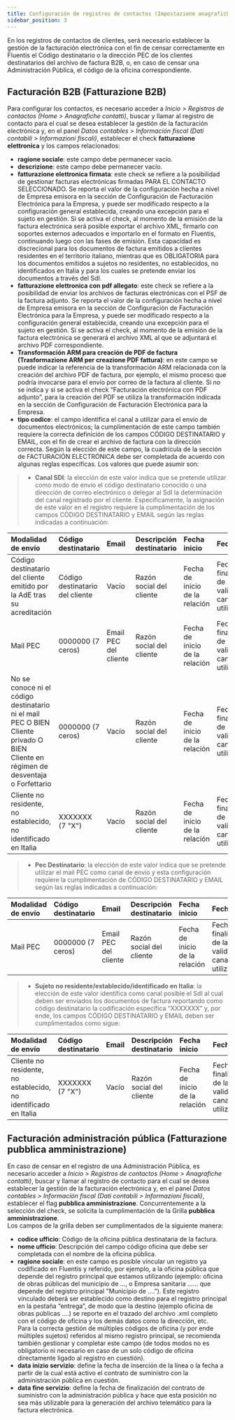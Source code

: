 ```yaml
---
title: Configuración de registros de contactos (Impostazione anagrafiche contatti)
sidebar_position: 3
---
```


En los registros de contactos de clientes, será necesario establecer la gestión de la facturación electrónica con el fin de censar correctamente en Fluentis el Código destinatario o la dirección PEC de los clientes destinatarios del archivo de factura B2B, o, en caso de censar una Administración Pública, el código de la oficina correspondiente.

## Facturación B2B (Fatturazione B2B)

Para configurar los contactos, es necesario acceder a *Inicio > Registros de contactos (Home > Anagrafiche contatti)*, buscar y llamar al registro de contacto para el cual se desea establecer la gestión de la facturación electrónica y, en el panel *Datos contables > Información fiscal (Dati contabili > Informazioni fiscali)*, establecer el check **fatturazione elettronica** y los campos relacionados:  
- **ragione sociale**: este campo debe permanecer vacío.  
- **descrizione**: este campo debe permanecer vacío.  
- **fatturazione elettronica firmata**: este check se refiere a la posibilidad de gestionar facturas electrónicas firmadas PARA EL CONTACTO SELECCIONADO. Se reporta el valor de la configuración hecha a nivel de Empresa emisora en la sección de Configuración de Facturación Electrónica para la Empresa, y puede ser modificado respecto a la configuración general establecida, creando una excepción para el sujeto en gestión. Si se activa el check, al momento de la emisión de la factura electrónica será posible exportar el archivo XML, firmarlo con soportes externos adecuados e importarlo en el formato en Fluentis, continuando luego con las fases de emisión. Esta capacidad es discrecional para los documentos de factura emitidos a clientes residentes en el territorio italiano, mientras que es OBLIGATORIA para los documentos emitidos a sujetos no residentes, no establecidos, no identificados en Italia y para los cuales se pretende enviar los documentos a través del SdI.  
- **fatturazione elettronica con pdf allegato**: este check se refiere a la posibilidad de enviar los archivos de facturas electrónicas con el PSF de la factura adjunto. Se reporta el valor de la configuración hecha a nivel de Empresa emisora en la sección de Configuración de Facturación Electrónica para la Empresa, y puede ser modificado respecto a la configuración general establecida, creando una excepción para el sujeto en gestión. Si se activa el check, al momento de la emisión de la factura electrónica se generará el archivo XML al que se adjuntará el archivo PDF correspondiente.  
- **Transformación ARM para creación de PDF de factura (Trasformazione ARM per creazione PDF fattura)**: en este campo se puede indicar la referencia de la transformación ARM relacionada con la creación del archivo PDF de factura, por ejemplo, el mismo proceso que podría invocarse para el envío por correo de la factura al cliente. Si no se indica y si se activa el check “Facturación electrónica con PDF adjunto”, para la creación del PDF se utiliza la transformación indicada en la sección de Configuración de Facturación Electrónica para la Empresa.  
- **tipo codice**: el campo identifica el canal a utilizar para el envío de documentos electrónicos; la cumplimentación de este campo también requiere la correcta definición de los campos CÓDIGO DESTINATARIO y EMAIL, con el fin de crear el archivo de factura con la dirección correcta. Según la elección de este campo, la cuadrícula de la sección de FACTURACIÓN ELECTRÓNICA debe ser completada de acuerdo con algunas reglas específicas. Los valores que puede asumir son:  
> - **Canal SDI**: la elección de este valor indica que se pretende utilizar como modo de envío el código destinatario conocido o una dirección de correo electrónico o delegar al SdI la determinación del canal registrado por el cliente. Específicamente, la asignación de este valor en el registro requiere la cumplimentación de los campos CÓDIGO DESTINATARIO y EMAIL según las reglas indicadas a continuación:

| Modalidad de envío | Código destinatario | Email | Descripción destinatario | Fecha inicio | Fecha fin |
| :-- | :-- | :-- | :-- | :-- | :--|
| Código destinatario del cliente emitido por la AdE tras su acreditación | Código destinatario del cliente | Vacío | Razón social del cliente | Fecha de inicio de la relación | Fecha de finalización de la validez del canal utilizado |
| Mail PEC | 0000000 (7 ceros) | Email PEC del cliente | Razón social del cliente | Fecha de inicio de la relación | Fecha de finalización de la validez del canal utilizado |
| No se conoce ni el código destinatario ni el mail PEC O BIEN Cliente privado O BIEN Cliente en régimen de desventaja o Forfettario | 0000000 (7 ceros) | Vacío | Razón social del cliente | Fecha de inicio de la relación | Fecha de finalización de la validez del canal utilizado |
| Cliente no residente, no establecido, no identificado en Italia | XXXXXXX (7 "X") | Vacío | Razón social del cliente | Fecha de inicio de la relación | Fecha de finalización de la validez del canal utilizado |

> - **Pec Destinatario**: la elección de este valor indica que se pretende utilizar el mail PEC como canal de envío y esta configuración requiere la cumplimentación de CÓDIGO DESTINATARIO y EMAIL según las reglas indicadas a continuación:

| Modalidad de envío | Código destinatario | Email | Descripción destinatario | Fecha inicio | Fecha fin |
| :-- | :-- | :-- | :-- | :-- | :--|
| Mail PEC | 0000000 (7 ceros) | Email PEC del cliente | Razón social del cliente | Fecha de inicio de la relación | Fecha de finalización de la validez del canal utilizado |

> - **Sujeto no residente/establecido/identificado en Italia**: la elección de este valor identifica como canal posible el SdI al cual deben ser enviados los documentos de factura reportando como código destinatario la codificación específica “XXXXXXX” y, por ende, los campos CÓDIGO DESTINATARIO y EMAIL deben ser cumplimentados como sigue:

| Modalidad de envío | Código destinatario | Email | Descripción destinatario | Fecha inicio | Fecha fin |
| :-- | :-- | :-- | :-- | :-- | :--|
| Cliente no residente, no establecido, no identificado en Italia | XXXXXXX (7 "X") | Vacío | Razón social del cliente | Fecha de inicio de la relación | Fecha de finalización de la validez del canal utilizado |

## Facturación administración pública (Fatturazione pubblica amministrazione)

En caso de censar en el registro de una Administración Pública, es necesario acceder a *Inicio > Registros de contactos (Home > Anagrafiche contatti)*, buscar y llamar al registro de contacto para el cual se desea establecer la gestión de la facturación electrónica y, en el panel *Datos contables > Información fiscal (Dati contabili > Informazioni fiscali)*, establecer el flag **pubblica amministrazione**. Concurrentemente a la selección del check, se solicita la cumplimentación de la Grilla **pubblica amministrazione**.  
Los campos de la grilla deben ser cumplimentados de la siguiente manera:    
- **codice ufficio**: Código de la oficina pública destinataria de la factura.  
- **nome ufficio**: Descripción del campo código oficina que debe ser completada con el nombre de la oficina pública.  
- **ragione sociale**: en este campo es posible vincular un registro ya codificado en Fluentis y referido, por ejemplo, a la oficina pública que depende del registro principal que estamos utilizando (ejemplo: oficina de obras públicas del municipio de ..., o Empresa sanitaria ...... que depende del registro principal "Municipio de ...."). Este registro vinculado deberá ser establecido como destino para el registro principal en la pestaña “entrega”, de modo que la destino (ejemplo oficina de obras públicas ....) se reporte en el trazado del archivo .xml completo con el código de oficina y los demás datos como la dirección, etc.  
Para la correcta gestión de múltiples códigos de oficina (y por ende múltiples sujetos) referidos al mismo registro principal, se recomienda también gestionar y completar este campo (de todos modos no es obligatorio ni necesario en caso de un solo código de oficina directamente ligado al registro en cuestión).  
- **data inizio servizio**: define la fecha de inserción de la línea o la fecha a partir de la cual está activo el contrato de suministro con la administración pública en cuestión.  
- **data fine servizio**: define la fecha de finalización del contrato de suministro con la administración pública y hace que esta posición no sea más utilizable para la generación del archivo telemático para la factura electrónica.